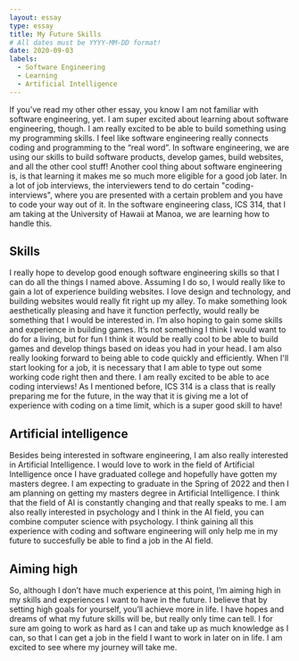 ```yaml
---
layout: essay
type: essay
title: My Future Skills
# All dates must be YYYY-MM-DD format!
date: 2020-09-03
labels:
  - Software Engineering
  - Learning
  - Artificial Intelligence
---
```


If you’ve read my other other essay, you know I am not familiar with software engineering, yet. I am super excited about learning about software engineering, though. I am really excited to be able to build something using my programming skills. I feel like software engineering really connects coding and programming to the “real word”. In software engineering, we are using our skills to build software products, develop games, build websites, and all the other cool stuff! Another cool thing about software engineering is, is that learning it makes me so much more eligible for a good job later. In a lot of job interviews, the interviewers tend to do certain "coding-interviews", where you are presented with a certain problem and you have to code your way out of it. In the software engineering class, ICS 314, that I am taking at the University of Hawaii at Manoa, we are learning how to handle this. 

## Skills

I really hope to develop good enough software engineering skills so that I can do all the things I named above. Assuming I do so, I would really like to gain a lot of experience building websites. I love design and technology, and building websites would really fit right up my alley. To make something look aesthetically pleasing and have it function perfectly, would really be something that I would be interested in. I’m also hoping to gain some skills and experience in building games. It’s not something I think I would want to do for a living, but for fun I think it would be really cool to be able to build games and develop things based on ideas you had in your head. I am also really looking forward to being able to code quickly and efficiently. When I'll start looking for a job, it is necessary that I am able to type out some working code right then and there. I am really excited to be able to ace coding interviews! As I mentioned before, ICS 314 is a class that is really preparing me for the future, in the way that it is giving me a lot of experience with coding on a time limit, which is a super good skill to have! 

## Artificial intelligence 

Besides being interested in software engineering, I am also really interested in Artificial Intelligence. I would love to work in the field of Artificial Intelligence once I have graduated college and hopefully have gotten my masters degree. I am expecting to graduate in the Spring of 2022 and then I am planning on getting my masters degree in Artificial Intelligence. I think that the field of AI is constantly changing and that really speaks to me. I am also really interested in psychology and I think in the AI field, you can combine computer science with psychology. I think gaining all this experience with coding and software engineering will only help me in my future to succesfully be able to find a job in the AI field.

## Aiming high

So, although I don’t have much experience at this point, I’m aiming high in my skills and experiences I want to have in the future. I believe that by setting high goals for yourself, you’ll achieve more in life. I have hopes and dreams of what my future skills will be, but really only time can tell. I for sure am going to work as hard as I can and take up as much knowledge as I can, so that I can get a job in the field I want to work in later on in life. I am excited to see where my journey will take me.

